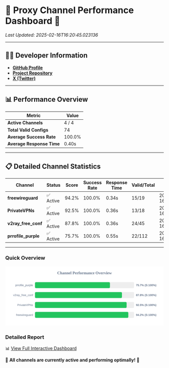 # 🌟 Proxy Channel Performance Dashboard 🌟

_Last Updated: 2025-02-16T16:20:45.023136_

---

## 👩‍💻 Developer Information

- **[GitHub Profile](https://github.com/4n0nymou3)**  
- **[Project Repository](https://github.com/4n0nymou3/multi-proxy-config-fetcher)**  
- **[X (Twitter)](https://x.com/4n0nymou3)**  

---

## 📊 Performance Overview

| Metric                | Value       |
|-----------------------|-------------|
| **Active Channels**   | 4 / 4       |
| **Total Valid Configs** | 74          |
| **Average Success Rate** | 100.0%      |
| **Average Response Time** | 0.40s       |

---

## 📋 Detailed Channel Statistics

| Channel          | Status     | Score  | Success Rate | Response Time | Valid/Total | Last Success               |
|------------------|------------|--------|--------------|---------------|-------------|----------------------------|
| **freewireguard**  | ✅ Active  | 94.2%  | 100.0% | 0.34s         | 15/19       | 2025-02-16T16:20:45.021436 |
| **PrivateVPNs**  | ✅ Active  | 92.5%  | 100.0% | 0.36s         | 13/18       | 2025-02-16T16:20:44.649754 |
| **v2ray_free_conf**  | ✅ Active  | 87.8%  | 100.0% | 0.36s         | 24/45       | 2025-02-16T16:20:44.253313 |
| **prrofile_purple**  | ✅ Active  | 75.7%  | 100.0% | 0.55s         | 22/112       | 2025-02-16T16:20:43.857219 |

---

### Quick Overview
<div align="center">
  <a href="https://raw.githubusercontent.com/nullluser/NullRepo/refs/heads/main/assets/channel_stats_chart.svg">
    <img src="https://raw.githubusercontent.com/nullluser/NullRepo/refs/heads/main/assets/channel_stats_chart.svg" alt="Source Performance Statistics" width="800">
  </a>
</div>

### Detailed Report
📊 [View Full Interactive Dashboard](https://htmlpreview.github.io/?https://github.com/nullluser/NullRepo/blob/main/assets/performance_report.html)

🎉 **All channels are currently active and performing optimally!** 🎉
